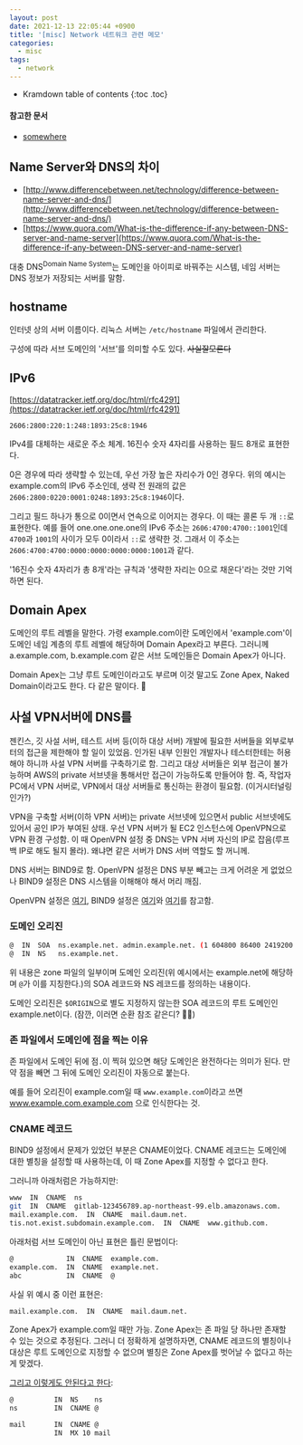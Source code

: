 ```yaml
---
layout: post
date: 2021-12-13 22:05:44 +0900
title: '[misc] Network 네트워크 관련 메모'
categories:
  - misc
tags:
  - network
---
```


* Kramdown table of contents
{:toc .toc}

#### 참고한 문서

- [somewhere](somewhere)

## Name Server와 DNS의 차이

- [http://www.differencebetween.net/technology/difference-between-name-server-and-dns/](http://www.differencebetween.net/technology/difference-between-name-server-and-dns/)
- [https://www.quora.com/What-is-the-difference-if-any-between-DNS-server-and-name-server](https://www.quora.com/What-is-the-difference-if-any-between-DNS-server-and-name-server)

대충 DNS<sup>Domain Name System</sup>는 도메인을 아이피로 바꿔주는 시스템, 네임 서버는 DNS 정보가 저장되는 서버를 말함.

## hostname

인터넷 상의 서버 이름이다. 리눅스 서버는 `/etc/hostname` 파일에서 관리한다.

구성에 따라 서브 도메인의 '서브'를 의미할 수도 있다. ~~사실잘모른다~~

## IPv6

[https://datatracker.ietf.org/doc/html/rfc4291](https://datatracker.ietf.org/doc/html/rfc4291)

```
2606:2800:220:1:248:1893:25c8:1946
```

IPv4를 대체하는 새로운 주소 체계. 16진수 숫자 4자리를 사용하는 필드 8개로 표현한다.

0은 경우에 따라 생략할 수 있는데, 우선 가장 높은 자리수가 0인 경우다. 위의 예시는 example.com의 IPv6 주소인데, 생략 전 원래의 값은 `2606:2800:0220:0001:0248:1893:25c8:1946`이다.

그리고 필드 하나가 통으로 0이면서 연속으로 이어지는 경우다. 이 때는 콜론 두 개 `::`로 표현한다. 예를 들어 one.one.one.one의 IPv6 주소는 `2606:4700:4700::1001`인데 `4700`과 `1001`의 사이가 모두 0이라서 `::`로 생략한 것. 그래서 이 주소는 `2606:4700:4700:0000:0000:0000:0000:1001`과 같다.

'16진수 숫자 4자리가 총 8개'라는 규칙과 '생략한 자리는 0으로 채운다'라는 것만 기억하면 된다.

## Domain Apex

도메인의 루트 레벨을 말한다. 가령 example.com이란 도메인에서 'example.com'이 도메인 네임 계층의 루트 레벨에 해당하며 Domain Apex라고 부른다. 그러니께 a.example.com, b.example.com 같은 서브 도메인들은 Domain Apex가 아니다.

Domain Apex는 그냥 루트 도메인이라고도 부르며 이것 말고도 Zone Apex, Naked Domain이라고도 한다. 다 같은 말이다. 🥲

## 사설 VPN서버에 DNS를

젠킨스, 깃 사설 서버, 테스트 서버 등(이하 대상 서버) 개발에 필요한 서버들을 외부로부터의 접근을 제한해야 할 일이 있었음. 인가된 내부 인원인 개발자나 테스터한테는 허용해야 하니까 사설 VPN 서버를 구축하기로 함. 그리고 대상 서버들은 외부 접근이 불가능하며 AWS의 private 서브넷을 통해서만 접근이 가능하도록 만들어야 함. 즉, 작업자 PC에서 VPN 서버로, VPN에서 대상 서버들로 통신하는 환경이 필요함. (이거시터널링인가?)

VPN을 구축할 서버(이하 VPN 서버)는 private 서브넷에 있으면서 public 서브넷에도 있어서 공인 IP가 부여된 상태. 우선 VPN 서버가 될 EC2 인스턴스에 OpenVPN으로 VPN 환경 구성함. 이 때 OpenVPN 설정 중 DNS는 VPN 서버 자신의 IP로 잡음(루프백 IP로 해도 될지 몰라). 왜냐면 같은 서버가 DNS 서버 역할도 할 꺼니께.

DNS 서버는 BIND9로 함. OpenVPN 설정은 DNS 부분 빼고는 크게 어려운 게 없었으나 BIND9 설정은 DNS 시스템을 이해해야 해서 머리 깨짐.

OpenVPN 설정은 [여기](https://dejavuqa.tistory.com/243?category=299614), BIND9 설정은 [여기](https://lindarex.github.io/bind9/ubuntu-bind9-setting/)와 [여기](https://joungkyun.gitbook.io/annyung-3-user-guide/chapter5/chapter5-1-basic)를 참고함.

### 도메인 오리진

```bash
@  IN  SOA  ns.example.net. admin.example.net. (1 604800 86400 2419200 86400)
@  IN  NS   ns.example.net.
```

위 내용은 zone 파일의 일부이며 도메인 오리진(위 예시에서는 example.net에 해당하며 `@`가 이를 지칭한다.)의 SOA 레코드와 NS 레코드를 정의하는 내용이다.

도메인 오리진은 `$ORIGIN`으로 별도 지정하지 않는한 SOA 레코드의 루트 도메인인 example.net이다. (잠깐, 이러면 순환 참조 같은디? 😵‍💫)

### 존 파일에서 도메인에 점을 찍는 이유

존 파일에서 도메인 뒤에 점`.`이 찍혀 있으면 해당 도메인은 완전하다는 의미가 된다. 만약 점을 빼면 그 뒤에 도메인 오리진이 자동으로 붙는다.

예를 들어 오리진이 example.com일 때 `www.example.com`이라고 쓰면 www.example.com.example.com 으로 인식한다는 것.

### CNAME 레코드

BIND9 설정에서 문제가 있었던 부분은 CNAME이었다. CNAME 레코드는 도메인에 대한 별칭을 설정할 때 사용하는데, 이 때 Zone Apex를 지정할 수 없다고 한다.

그러니까 아래처럼은 가능하지만:

```bash
www  IN  CNAME  ns
git  IN  CNAME  gitlab-123456789.ap-northeast-99.elb.amazonaws.com.
mail.example.com.  IN  CNAME  mail.daum.net.
tis.not.exist.subdomain.example.com.  IN  CNAME  www.github.com.
```

아래처럼 서브 도메인이 아닌 표현은 틀린 문법이다:

```bash
@             IN  CNAME  example.com.
example.com.  IN  CNAME  example.net.
abc           IN  CNAME  @
```

사실 위 예시 중 이런 표현은:

```bash
mail.example.com.  IN  CNAME  mail.daum.net.
```

Zone Apex가 example.com일 때만 가능. Zone Apex는 존 파일 당 하나만 존재할 수 있는 것으로 추정된다. 그러니 더 정확하게 설명하자면, CNAME 레코드의 별칭이나 대상은 루트 도메인으로 지정할 수 없으며 별칭은 Zone Apex를 벗어날 수 없다고 하는게 맞겠다.

[그리고 이렇게도 안된다고 한다](https://joungkyun.gitbook.io/annyung-3-user-guide/chapter5/chapter5-2-add-domain):

```bash
@          IN  NS    ns
ns         IN  CNAME @

mail       IN  CNAME @
           IN  MX 10 mail
```
